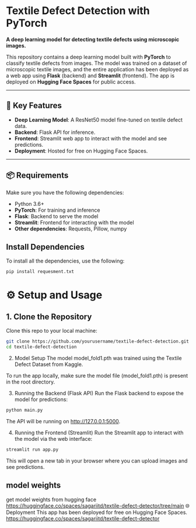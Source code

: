 # Textile Defect Detection with PyTorch

**A deep learning model for detecting textile defects using microscopic images.**

This repository contains a deep learning model built with **PyTorch** to classify textile defects from images. The model was trained on a dataset of microscopic textile images, and the entire application has been deployed as a web app using **Flask** (backend) and **Streamlit** (frontend). The app is deployed on **Hugging Face Spaces** for public access.

---

## 🎯 Key Features

- **Deep Learning Model**: A ResNet50 model fine-tuned on textile defect data.
- **Backend**: Flask API for inference.
- **Frontend**: Streamlit web app to interact with the model and see predictions.
- **Deployment**: Hosted for free on Hugging Face Spaces.

---

## 📦 Requirements

Make sure you have the following dependencies:

- Python 3.6+
- **PyTorch**: For training and inference
- **Flask**: Backend to serve the model
- **Streamlit**: Frontend for interacting with the model
- **Other dependencies**: Requests, Pillow, numpy

## Install Dependencies
To install all the dependencies, use the following:
```bash
pip install requesment.txt
```


# ⚙️ Setup and Usage

## 1. Clone the Repository
Clone this repo to your local machine:

```bash
git clone https://github.com/yourusername/textile-defect-detection.git
cd textile-defect-detection
```
2. Model Setup
The model model_fold1.pth was trained using the Textile Defect Dataset from Kaggle.

To run the app locally, make sure the model file (model_fold1.pth) is present in the root directory.

3. Running the Backend (Flask API)
Run the Flask backend to expose the model for predictions:

```bash
python main.py
```
The API will be running on http://127.0.0.1:5000.

4. Running the Frontend (Streamlit)
Run the Streamlit app to interact with the model via the web interface:

```bash
streamlit run app.py
```
This will open a new tab in your browser where you can upload images and see predictions.
## model weights
get model weights from hugging face 
https://huggingface.co/spaces/sagariitd/textile-defect-detector/tree/main
🌐 Deployment
This app has been deployed for free on Hugging Face Spaces.
https://huggingface.co/spaces/sagariitd/textile-defect-detector





